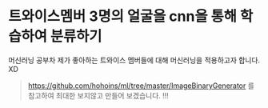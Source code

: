 # 트와이스멤버 3명의 얼굴을 cnn을 통해 학습하여 분류하기

머신러닝 공부차 제가 좋아하는 트와이스 멤버들에 대해 머신러닝을 적용하고자 합니다. XD
> https://github.com/hohoins/ml/tree/master/ImageBinaryGenerator 를 참고하여 최대한 보지않고 만들어 보겠습니다. !!!